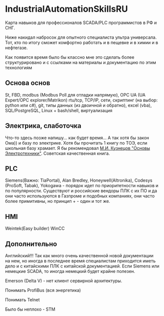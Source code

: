 # IndustrialAutomationSkillsRU
Карта навыков для профессионалов SCADA/PLC программистов в РФ и СНГ.

Ниже накидал набросок для опытного специалиста ультра универсала. Тот, кто по итогу сможет комфортно работать и в пещевке и в химии и в нефтегазе.

Как появится время было бы классно мне это сделать более структурировано и с ссылками на материалы и документацию по этим технологиям

## Основа основ
St, FBD, modbus (Modbus Poll для отладки напрямую), OPC UA (UA Expert/OPC explorer/Matrikon) rtu/tcp, TCP/IP, сети, скриптинг (на выбор: python или c#), git, типы данных (из двоичной и обратно), excel (vba), SQL/PostgreSQL, Linux + bash/shell, виртуализация

## Электрика, слаботочка
Что-то здесь позже напишу... как будет время... А так хотя бы закон Ома)) и базу по электрике. Хотя бы прочитать 1 книгу по ТОЭ, если школьная базу храмает. Я бы рекомендовал [М.И. Кузнецов "Основы Электротехники"](https://vk.com/wall-117723589_6195). Советская качественная книга.

##  PLC
Siemens(Важно: TiaPortal), Alan Bredley, Honeywell(Altronika), Codesys (ProSoft, Tabak), Yokogawa - порядок идет по приоритетности навыков и по популярности. Существуют и российские вендоры ПЛК с их ПО и да они часто используются в Газпроме и подобных компаниях, они часто более примитивны, но принцип + - один и тот же.

## HMI
Weintek(Easy builder)
WinCC


## Дополнительно
Английский!!! Так как много очень качественной новой документации на нем, но иногда в последнее время специалистам приходится иметь дело и с китайскими ПЛК с китайской документацией. Если Siemens или немецкие SCADA, то иногда немецкий будет крайне полезен.


Emerson (Delta V) - нет клиент сервирной архитектуры.

Понимать ProfiBus (вся энергетика)

Понимать Telnet

Было бы неплохо - STM
